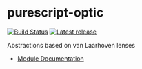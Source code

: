 # purescript-optic

[![Build Status](https://travis-ci.org/joneshf/purescript-optic.svg?branch=master)](https://travis-ci.org/joneshf/purescript-optic)
[![Latest release](http://img.shields.io/bower/v/purescript-optic.svg)](https://github.com/purescript-contrib/purescript-optic/releases)

Abstractions based on van Laarhoven lenses

- [Module Documentation](docs/)
